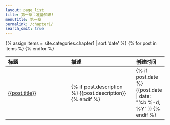 ```yaml
---
layout: page_list
title: 第一章：准备知识!
menuTitle: 第一章
permalink: /chapter1/
search_omit: true
---
```

<section>
    <table>
      <thead>
        <tr>
          <th style="text-align: left" width="41%">标题</th>
          <th style="text-align: left" width="41%">描述</th>
          <th style="text-align: left" width="20%">创建时间</th>
        </tr>
      </thead>
      <tbody>
        {% assign items = site.categories.chapter1 | sort:'date' %}
        {% for post in items %}
        <tr>
          <td style="text-align: left">
            <a href="{{ post.url | relative_url }}">
                {{post.title}}
            </a>
          </td>
          <td style="text-align: left">
            {% if post.description %}
                {{post.description}}
            {% endif %}
          </td>
          <td style="text-align: left">
            {% if post.date %}
                {{post.date | date: "%b %-d, %Y" }}
            {% endif %}
          </td>
        </tr>
        {% endfor %}
      </tbody>
    </table>
</section>
